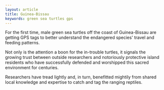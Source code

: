 ```yaml
---
layout: article
title: Guinea-Bissau
keywords: green sea turtles gps
---
```


For the first time, male green sea turtles off the coast of Guinea-Bissau are getting GPS tags to better understand the endangered species' travel and feeding patterns.

Not only is the attention a boon for the in-trouble turtles, it signals the growing trust between outside researchers and notoriously protective island residents who have successfully defended and worshipped this sacred environment for centuries.

Researchers have tread lightly and, in turn, benefitted mightily from shared local knowledge and expertise to catch and tag the ranging reptiles.
